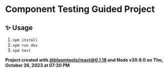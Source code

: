 # Component Testing Guided Project

## ✨ Usage

1. `npm install`
2. `npm run dev`
3. `npm test`

**Project created with [@bloomtools/react@0.1.18](https://github.com/bloominstituteoftechnology/npm-tools-react) and Node v20.9.0 on Thu, October 26, 2023 at 07:30 PM**
